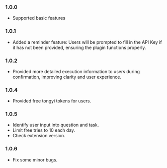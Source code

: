 ### 1.0.0
- Supported basic features

### 1.0.1
- Added a reminder feature: Users will be prompted to fill in the API Key if it has not been provided, ensuring the plugin functions properly.

### 1.0.2
- Provided more detailed execution information to users during confirmation, improving clarity and user experience.

### 1.0.4
- Provided free tongyi tokens for users.

### 1.0.5
- Identify user input into question and task.
- Limit free tries to 10 each day.
- Check extension version.

### 1.0.6
- Fix some minor bugs.